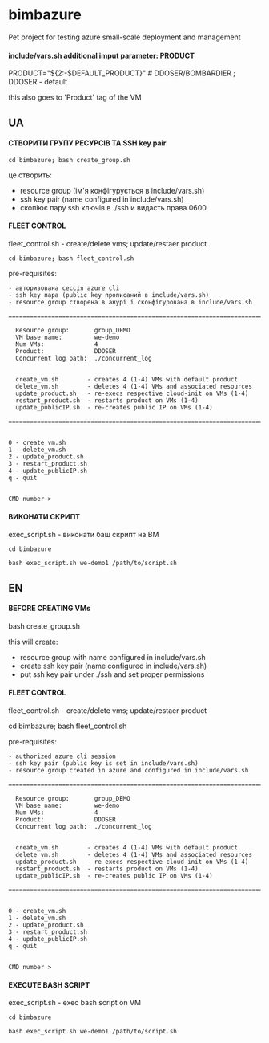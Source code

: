 # bimbazure
Pet project for testing azure small-scale deployment and management

#### include/vars.sh additional imput parameter: PRODUCT
PRODUCT="${2:-$DEFAULT_PRODUCT}"  # DDOSER/BOMBARDIER ; DDOSER - default


this also goes to 'Product' tag of the VM


## UA
#### СТВОРИТИ ГРУПУ РЕСУРСІВ ТА SSH key pair
```
cd bimbazure; bash create_group.sh
```

це створить:

  - resource group (ім'я конфігурується в include/vars.sh)
  - ssh key pair (name configured in include/vars.sh)
  - скопіює пару ssh ключів в ./ssh и видасть права 0600


#### FLEET CONTROL
fleet_control.sh - create/delete vms; update/restaer product
```
cd bimbazure; bash fleet_control.sh
```
pre-requisites:

    - авторизована сессія azure cli
    - ssh key пара (public key прописаний в include/vars.sh)
    - resource group створена в ажурі і сконфігурована в include/vars.sh

```
============================================================================

  Resource group:       group_DEMO
  VM base name:         we-demo
  Num VMs:              4
  Product:              DDOSER
  Concurrent log path:  ./concurrent_log


  create_vm.sh        - creates 4 (1-4) VMs with default product
  delete_vm.sh        - deletes 4 (1-4) VMs and associated resources
  update_product.sh   - re-execs respective cloud-init on VMs (1-4)
  restart_product.sh  - restarts product on VMs (1-4)
  update_publicIP.sh  - re-creates public IP on VMs (1-4)

============================================================================


0 - create_vm.sh
1 - delete_vm.sh
2 - update_product.sh
3 - restart_product.sh
4 - update_publicIP.sh
q - quit


CMD number >
```


#### ВИКОНАТИ СКРИПТ
exec_script.sh - виконати баш скрипт на ВМ
```
cd bimbazure

bash exec_script.sh we-demo1 /path/to/script.sh
```

## EN
#### BEFORE CREATING VMs
bash create_group.sh

this will create:

  - resource group with name configured in include/vars.sh
  - create ssh key pair (name configured in include/vars.sh)
  - put ssh key pair under ./ssh and set proper permissions


#### FLEET CONTROL
fleet_control.sh - create/delete vms; update/restaer product

cd bimbazure; bash fleet_control.sh

pre-requisites:

    - authorized azure cli session
    - ssh key pair (public key is set in include/vars.sh)
    - resource group created in azure and configured in include/vars.sh

```
============================================================================

  Resource group:       group_DEMO
  VM base name:         we-demo
  Num VMs:              4
  Product:              DDOSER
  Concurrent log path:  ./concurrent_log 


  create_vm.sh        - creates 4 (1-4) VMs with default product
  delete_vm.sh        - deletes 4 (1-4) VMs and associated resources
  update_product.sh   - re-execs respective cloud-init on VMs (1-4)
  restart_product.sh  - restarts product on VMs (1-4)
  update_publicIP.sh  - re-creates public IP on VMs (1-4) 

============================================================================


0 - create_vm.sh
1 - delete_vm.sh
2 - update_product.sh
3 - restart_product.sh
4 - update_publicIP.sh
q - quit


CMD number >
```

#### EXECUTE BASH SCRIPT
exec_script.sh - exec bash script on VM
```
cd bimbazure

bash exec_script.sh we-demo1 /path/to/script.sh
```
